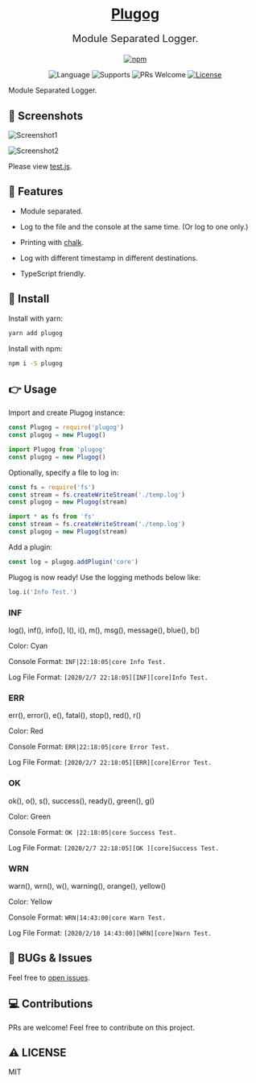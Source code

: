 <div align="center">
  <h1><a href="https://github.com/allquire/plugog" target="_blank">Plugog</a></h1>

  <p style="font-size: 20px;">Module Separated Logger.</p>

[![npm](https://nodei.co/npm/plugog.png)](https://npmjs.com/package/plugog)

![Language](https://img.shields.io/badge/language-typescript-orange?style=flat-square)
![Supports](https://img.shields.io/badge/support-javascript%7Ctypescript-brightgreen?style=flat-square)
![PRs Welcome](https://img.shields.io/badge/PRs-welcome-brightgreen?style=flat-square)
[![License](https://img.shields.io/github/license/allquire/plugog?style=flat-square)](https://github.com/allquire/plugog/blob/master/LICENSE)

</div>

Module Separated Logger.

## 👏 Screenshots

![Screenshot1](https://user-images.githubusercontent.com/20179549/74126481-fe6e8680-4c12-11ea-80a8-23dbcb8492eb.png)

![Screenshot2](https://user-images.githubusercontent.com/20179549/74126500-0b8b7580-4c13-11ea-80ac-33a09d89f609.png)

Please view [test.js](https://github.com/allquire/plugog/blob/master/test.ts).

## 🌟 Features

- Module separated.

- Log to the file and the console at the same time. (Or log to one only.)

- Printing with [chalk](https://www.npmjs.com/package/chalk).

- Log with different timestamp in different destinations.

- TypeScript friendly.

## 💨 Install

Install with yarn:

```sh
yarn add plugog
```

Install with npm:

```sh
npm i -S plugog
```

## 👉 Usage

Import and create Plugog instance:

```js
const Plugog = require('plugog')
const plugog = new Plugog()
```

```ts
import Plugog from 'plugog'
const plugog = new Plugog()
```

Optionally, specify a file to log in:

```js
const fs = require('fs')
const stream = fs.createWriteStream('./temp.log')
const plugog = new Plugog(stream)
```

```ts
import * as fs from 'fs'
const stream = fs.createWriteStream('./temp.log')
const plugog = new Plugog(stream)
```

Add a plugin:

```js
const log = plugog.addPlugin('core')
```

Plugog is now ready! Use the logging methods below like:

```js
log.i('Info Test.')
```

### INF

log(), inf(), info(), l(), i(), m(), msg(), message(), blue(), b()

Color: Cyan

Console Format: `INF|22:18:05|core Info Test.`

Log File Format: `[2020/2/7 22:18:05][INF][core]Info Test.`

### ERR

err(), error(), e(), fatal(), stop(), red(), r()

Color: Red

Console Format: `ERR|22:18:05|core Error Test.`

Log File Format: `[2020/2/7 22:18:05][ERR][core]Error Test.`

### OK

ok(), o(), s(), success(), ready(), green(), g()

Color: Green

Console Format: `OK |22:18:05|core Success Test.`

Log File Format: `[2020/2/7 22:18:05][OK ][core]Success Test.`

### WRN

warn(), wrn(), w(), warning(), orange(), yellow()

Color: Yellow

Console Format: `WRN|14:43:00|core Warn Test.`

Log File Format: `[2020/2/10 14:43:00][WRN][core]Warn Test.`

## 💬 BUGs & Issues

Feel free to [open issues](https://github.com/allquire/plugog/issues/new).

## 💻 Contributions

PRs are welcome! Feel free to contribute on this project.

## ⚠ LICENSE

MIT
